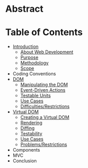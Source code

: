 # Abstract

# Table of Contents

- [Introduction](01-Introduction)
  - [About Web Development](01-Introduction#about-web-development)
  - [Purpose](01-Introduction#purpose)
  - [Methodology](01-Introduction#methodology)
  - [Scope](01-Introduction#scope)
- Coding Conventions
- [DOM](03-DOM)
  - [Manipulating the DOM](03-DOM#manipulating-the-dom)
  - [Event-Driven Actions](03-DOM#event-driven-actions)
  - [Testable Units](03-DOM#testable-units)
  - [Use Cases](03-DOM#use-cases)
  - [Difficulties/Restrictions](03-DOM#dfficulties-/-restrictions)
- [Virtual DOM](04-Virtual-DOM)
  - [Creating a Virtual DOM](04-Virtual-DOM/#creating-a-virtual-dom)
  - [Rendering](04-Virtual-DOM/#rendering)
  - [Diffing](04-Virtual-DOM/#diffing)
  - [Testability](04-Virtual-DOM/#testability)
  - [Use Cases](04-Virtual-DOM/#use-cases)
  - [Problems/Restrictions](04-Virtual-DOM/#problems-/-restrictions)
- Components
- MVC
- Conclusion
